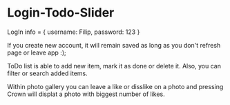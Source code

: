 # Login-Todo-Slider
LogIn info = {
    username: Filip,
    password: 123
}

If you create new account, it will remain saved as long as you don't refresh page or leave app :);

ToDo list is able to add new item, mark it as done or delete it. Also, you can filter or search added items.

Within photo gallery you can leave a like or disslike on a photo and pressing Crown will displat a photo with biggest number of likes.
